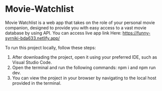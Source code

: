 # Movie-Watchlist
Movie Watchlist is a web app that takes on the role of your personal movie companion, designed to provide you with easy access to a vast movie database by using API.
You can access live app link Here: https://funny-syrniki-bda633.netlify.app/

To run this project locally, follow these steps:

  1. After downloading the project, open it using your preferred IDE, such as Visual Studio Code.
  2. Open the terminal and run the following commands: npm i and npm run dev.
  3. You can view the project in your browser by navigating to the local host provided in the terminal.
